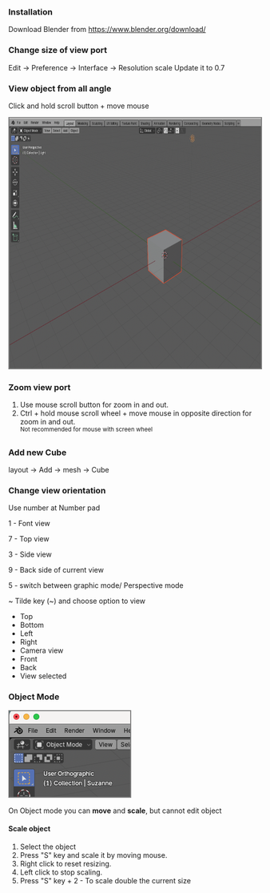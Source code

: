 
### Installation
Download Blender from https://www.blender.org/download/

### Change size of view port
Edit -> Preference -> Interface -> Resolution scale
Update it to 0.7

### View object from all angle

Click and hold scroll button + move mouse

<img height=500 src="img/01-scroll.png" style="border: 2px gray solid">

### Zoom view port

1. Use mouse scroll button for zoom in and out.
2. Ctrl + hold mouse scroll wheel + move mouse in opposite direction for zoom in and out.<br><sup>Not recommended for mouse with screen wheel</sup> 

### Add new Cube

layout -> Add -> mesh -> Cube

### Change view orientation

Use number at Number pad

1 - Font view

7 - Top view

3 - Side view

9 - Back side of current view

5 -  switch between graphic mode/ Perspective mode

~  Tilde key (~) and choose option to view 
- Top
- Bottom
- Left
- Right
- Camera view
- Front
- Back
- View selected


### Object Mode

 <img src="img/Object-mode.png" style="border: 2px gray solid">
 
On Object mode you can **move** and **scale**, but cannot edit object

#### Scale object
1. Select the object
2. Press "S" key and scale it by moving mouse.
3. Right click to reset resizing.
4. Left click to stop scaling.
5. Press "S" key + 2 - To scale double the current size